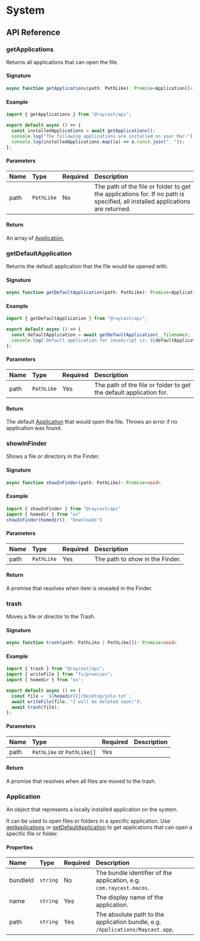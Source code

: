 # System

## API Reference

### getApplications

Returns all applications that can open the file.

#### Signature

```typescript
async function getApplications(path: PathLike): Promise<Application[]>
```

#### Example

```typescript
import { getApplications } from "@raycast/api";

export default async () => {
  const installedApplications = await getApplications();
  console.log("The following applications are installed on your Mac:");
  console.log(installedApplications.map((a) => a.name).join(", "));
};
```

#### Parameters

| Name | Type | Required | Description |
| :--- | :--- | :--- | :--- |
| path | `PathLike` | No | The path of the file or folder to get the applications for. If no path is specified, all installed applications are returned. |

#### Return

An array of [Application](system.md#application),

### getDefaultApplication

Returns the default application that the file would be opened with.

#### Signature

```typescript
async function getDefaultApplication(path: PathLike): Promise<Application>
```

#### Example

```typescript
import { getDefaultApplication } from "@raycast/api";

export default async () => {
  const defaultApplication = await getDefaultApplication(__filename);
  console.log(`Default application for JavaScript is: ${defaultApplication.name}`);
};
```

#### Parameters

| Name | Type | Required | Description |
| :--- | :--- | :--- | :--- |
| path | `PathLike` | Yes | The path of the file or folder to get the default application for. |

#### Return

The default [Application](system.md#application) that would open the file. Throws an error if no application was found.

### showInFinder

Shows a file or directory in the Finder.

#### Signature

```typescript
async function showInFinder(path: PathLike): Promise<void>
```

#### Example

```typescript
import { showInFinder } from "@raycast/api"
import { homedir } from "os"
showInFinder(homedir(), "Downloads")
```

#### Parameters

| Name | Type | Required | Description |
| :--- | :--- | :--- | :--- |
| path | `PathLike` | Yes | The path to show in the Finder. |

#### Return

A promise that resolves when item is revealed in the Finder.

### trash

Moves a file or director to the Trash.

#### Signature

```typescript
async function trash(path: PathLike | PathLike[]): Promise<void>
```

#### Example

```typescript
import { trash } from "@raycast/api";
import { writeFile } from "fs/promises";
import { homedir } from "os";

export default async () => {
  const file = `${homedir()}/Desktop/yolo.txt`;
  await writeFile(file, "I will be deleted soon!");
  await trash(file);
};
```

#### Parameters

| Name | Type | Required | Description |
| :--- | :--- | :--- | :--- |
| path | `PathLike` or `PathLike[]` | Yes |  |

#### Return

A promise that resolves when all files are moved to the trash.

### Application

An object that represents a locally installed application on the system.

It can be used to open files or folders in a specific application. Use [getApplications](system.md#getapplications) or [getDefaultApplication](system.md#getdefaultapplication) to get applications that can open a specific file or folder.

#### Properties

| Name | Type | Required | Description |
| :--- | :--- | :--- | :--- |
| bundleId | `string` | No | The bundle identifier of the application, e.g. `com.raycast.macos`. |
| name | `string` | Yes | The display name of the application. |
| path | `string` | Yes | The absolute path to the application bundle, e.g. `/Applications/Raycast.app`, |

